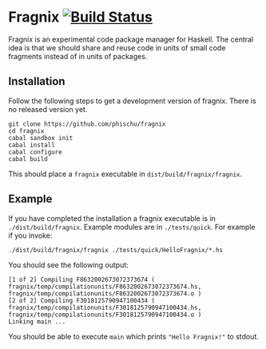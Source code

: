 
Fragnix [![Build Status](https://travis-ci.org/phischu/fragnix.svg?branch=master)](https://travis-ci.org/phischu/fragnix)
=======

Fragnix is an experimental code package manager for Haskell. The central idea is that we should share and reuse code in units of small code fragments instead of in units of packages.

Installation
------------

Follow the following steps to get a development version of fragnix. There is no released version yet.

    git clone https://github.com/phischu/fragnix
    cd fragnix
    cabal sandbox init
    cabal install
    cabal configure
    cabal build

This should place a `fragnix` executable in `dist/build/fragnix/fragnix`.

Example
-------

If you have completed the installation a fragnix executable is in `./dist/build/fragnix`. Example modules are in `./tests/quick`. For example if you invoke:
    
    ./dist/build/fragnix/fragnix ./tests/quick/HelloFragnix/*.hs

You should see the following output:

    [1 of 2] Compiling F8632002673072373674 ( fragnix/temp/compilationunits/F8632002673072373674.hs, fragnix/temp/compilationunits/F8632002673072373674.o )
    [2 of 2] Compiling F3018125790947100434 ( fragnix/temp/compilationunits/F3018125790947100434.hs, fragnix/temp/compilationunits/F3018125790947100434.o )
    Linking main ...

You should be able to execute `main` which prints `"Hello Fragnix!"` to stdout.



